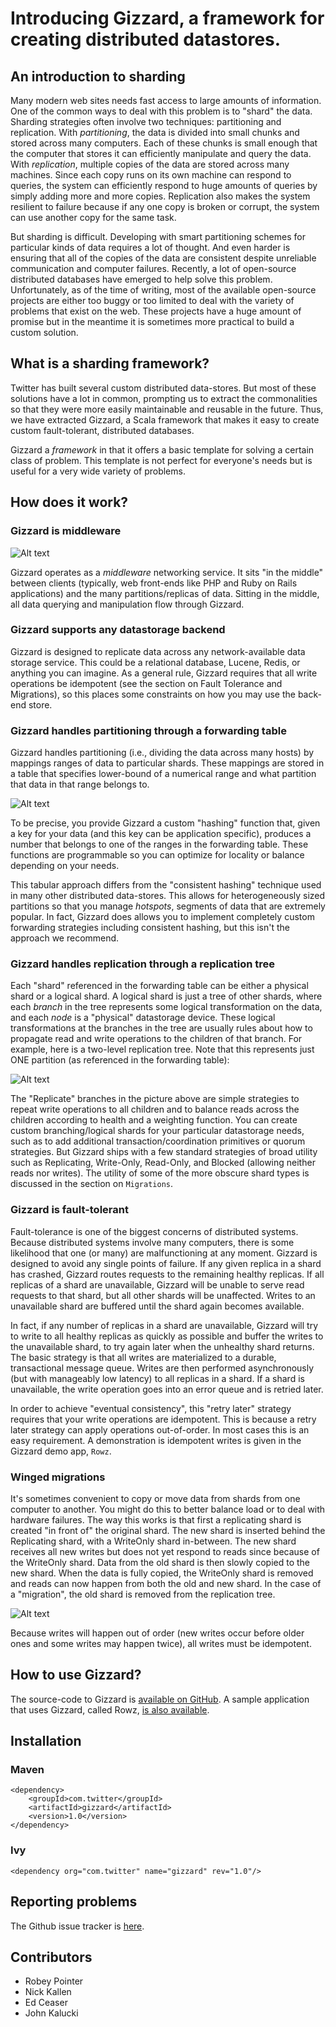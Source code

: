 # Introducing Gizzard, a framework for creating distributed datastores.

## An introduction to sharding

Many modern web sites needs fast access to large amounts of information. One of the common ways to deal with this problem is to "shard" the data. Sharding strategies often involve two techniques: partitioning and replication. With *partitioning*, the data is divided into small chunks and stored across many computers. Each of these chunks is small enough that the computer that stores it can efficiently manipulate and query the data. With *replication*, multiple copies of the data are stored across many machines. Since each copy runs on its own machine can respond to queries, the system can efficiently respond to huge amounts of queries by simply adding more and more copies. Replication also makes the system resilient to failure because if any one copy is broken or corrupt, the system can use another copy for the same task.

But sharding is difficult. Developing with smart partitioning schemes for particular kinds of data requires a lot of thought. And even harder is ensuring that all of the copies of the data are consistent despite unreliable communication and computer failures. Recently, a lot of open-source distributed databases have emerged to help solve this problem. Unfortunately, as of the time of writing, most of the available open-source projects are either too buggy or too limited to deal with the variety of problems that exist on the web. These projects have a huge amount of promise but in the meantime it is sometimes more practical to build a custom solution.

## What is a sharding framework?

Twitter has built several custom distributed data-stores. But most of these solutions have a lot in common, prompting us to extract the commonalities so that they were more easily maintainable and reusable in the future. Thus, we have extracted Gizzard, a Scala framework that makes it easy to create custom fault-tolerant, distributed databases.

Gizzard a *framework* in that it offers a basic template for solving a certain class of problem. This template is not perfect for everyone's needs but is useful for a very wide variety of problems.

## How does it work?

### Gizzard is middleware

![Alt text](raw/master/doc//middleware.png?raw=true)

Gizzard operates as a *middleware* networking service. It sits "in the middle" between clients (typically, web front-ends like PHP and Ruby on Rails applications) and the many partitions/replicas of data. Sitting in the middle, all data querying and manipulation flow through Gizzard.

### Gizzard supports any datastorage backend

Gizzard is designed to replicate data across any network-available data storage service. This could be a relational database, Lucene, Redis, or anything you can imagine. As a general rule, Gizzard requires that all write operations be idempotent (see the section on Fault Tolerance and Migrations), so this places some constraints on how you may use the back-end store.

### Gizzard handles partitioning through a forwarding table

Gizzard handles partitioning (i.e., dividing the data across many hosts) by mappings ranges of data to particular shards. These mappings are stored in a table that specifies lower-bound of a numerical range and what partition that data in that range belongs to.

![Alt text](raw/master/doc/forwarding_table.png)

To be precise, you provide Gizzard a custom "hashing" function that, given a key for your data (and this key can be application specific), produces a number that belongs to one of the ranges in the forwarding table. These functions are programmable so you can optimize for locality or balance depending on your needs.

This tabular approach differs from the "consistent hashing" technique used in many other distributed data-stores. This allows for heterogeneously sized partitions so that you manage *hotspots*, segments of data that are extremely popular. In fact, Gizzard does allows you to implement completely custom forwarding strategies including consistent hashing, but this isn't the approach we recommend.

### Gizzard handles replication through a replication tree

Each "shard" referenced in the forwarding table can be either a physical shard or a logical shard. A logical shard is just a tree of other shards, where each *branch* in the tree represents some logical transformation on the data, and each *node* is a "physical" datastorage device. These logical transformations at the branches in the tree are usually rules about how to propagate read and write operations to the children of that branch. For example, here is a two-level replication tree. Note that this represents just ONE partition (as referenced in the forwarding table):

![Alt text](raw/master/doc/replication_tree.png)

The "Replicate" branches in the picture above are simple strategies to repeat write operations to all children and to balance reads across the children according to health and a weighting function. You can create custom branching/logical shards for your particular datastorage needs, such as to add additional transaction/coordination primitives or quorum strategies. But Gizzard ships with a few standard strategies of broad utility such as Replicating, Write-Only, Read-Only, and Blocked (allowing neither reads nor writes). The utility of some of the more obscure shard types is discussed in the section on `Migrations`.

### Gizzard is fault-tolerant

Fault-tolerance is one of the biggest concerns of distributed systems. Because distributed systems involve many computers, there is some likelihood that one (or many) are malfunctioning at any moment. Gizzard is designed to avoid any single points of failure. If any given replica in a shard has crashed, Gizzard routes requests to the remaining healthy replicas. If all replicas of a shard are unavailable, Gizzard will be unable to serve read requests to that shard, but all other shards will be unaffected. Writes to an unavailable shard are buffered until the shard again becomes available.

In fact, if any number of replicas in a shard are unavailable, Gizzard will try to write to all healthy replicas as quickly as possible and buffer the writes to the unavailable shard, to try again later when the unhealthy shard returns. The basic strategy is that all writes are materialized to a durable, transactional message queue. Writes are then performed asynchronously (but with manageably low latency) to all replicas in a shard. If a shard is unavailable, the write operation goes into an error queue and is retried later.

In order to achieve "eventual consistency", this "retry later" strategy requires that your write operations are idempotent. This is because a retry later strategy can apply operations out-of-order. In most cases this is an easy requirement. A demonstration is idempotent writes is given in the Gizzard demo app, `Rowz`.

### Winged migrations

It's sometimes convenient to copy or move data from shards from one computer to another. You might do this to better balance load or to deal with hardware failures. The way this works is that first a replicating shard is created "in front of" the original shard. The new shard is inserted behind the Replicating shard, with a WriteOnly shard in-between. The new shard receives all new writes but does not yet respond to reads since because of the WriteOnly shard. Data from the old shard is then slowly copied to the new shard. When the data is fully copied, the WriteOnly shard is removed and reads can now happen from both the old and new shard. In the case of a "migration", the old shard is removed from the replication tree.

![Alt text](raw/master/doc/migration.png)

Because writes will happen out of order (new writes occur before older ones and some writes may happen twice), all writes must be idempotent.

## How to use Gizzard?

The source-code to Gizzard is [available on GitHub](http://github.com/twitter/gizzard). A sample application that uses Gizzard, called Rowz, [is also available](http://github.com/nkallen/Rowz).

## Installation

### Maven

    <dependency>
        <groupId>com.twitter</groupId>
        <artifactId>gizzard</artifactId>
        <version>1.0</version>
    </dependency>

### Ivy

    <dependency org="com.twitter" name="gizzard" rev="1.0"/>

## Reporting problems

The Github issue tracker is [here](http://github.com/twitter/gizzard/issues).

## Contributors

* Robey Pointer
* Nick Kallen
* Ed Ceaser
* John Kalucki